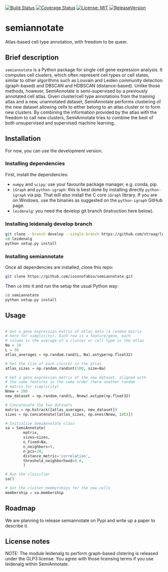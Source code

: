 [![Build Status](https://travis-ci.org/iosonofabio/semiannotate.svg?branch=master)](https://travis-ci.org/iosonofabio/semiannotate)
[![Coverage Status](https://coveralls.io/repos/github/iosonofabio/semiannotate/badge.svg?branch=master)](https://coveralls.io/github/iosonofabio/semiannotate?branch=master)
[![License: MIT](https://img.shields.io/badge/license-MIT-brightgreen.svg)](https://opensource.org/licenses/MIT)
[![ReleaseVersion](https://img.shields.io/pypi/v/semiannotate.svg)](https://pypi.org/project/semiannotate/)
<!--
[![Documentation Status](https://readthedocs.org/projects/semiannotate/badge/?version=master)](https://semiannotate.readthedocs.io/en/master)
-->

# semiannotate
Atlas-based cell type annotation, with freedom to be queer.

## Brief description
`semiannotate` is a Python package for single cell gene expression analysis. It computes cell clusters, which often represent cell types or cell states, similar to other
algorithms such as Louvain and Leiden community detection (graph-based) and DBSCAN and HDBSCAN (distance-based). Unlike those methods, however, SemiAnnotate is
semi-supervised by a previously annotated cell atlas. Given cluster/cell type annotations from the training atlas and a new, unannotated dataset, SemiAnnotate
performs clustering of the new dataset allowing cells to either belong to an atlas cluster or to form new clusters. By combining the information provided by the atlas
with the freedom to call new clusters, SemiAnnotate tries to combine the best of both unsupervised and supervised machine learning.

## Installation
For now, you can use the development version.

### Installing dependencies
First, install the dependencies:
- `numpy` and `scipy`: use your favourite package manager, e.g. conda, pip.
- `iGraph` and `python-igraph`: this is best done by installing directly `python-igraph` via pip. That will also install the C core `iGraph` library. If you are on Windows, use the binaries as suggested on the `python-igraph` GitHub page.
- `leidenalg`: you need the develop git branch (instruction here below).

### Installing leidenalg develop branch
```bash
git clone --branch develop --single-branch https://github.com/vtraag/leidenalg.git
cd leidenalg
python setup.py install
```

### Installing semiannotate
Once all dependencies are installed, clone this repo:
```bash
git clone https://github.com/iosonofabio/semiannotate.git
```
Then `cd` into it and run the setup the usual Python way:
```bash
cd semiannotate
python setup.py install
```

## Usage
```python

# Get a gene expression matrix of atlas data (a random matrix
# here for simplicity). Each row is a feature/gene, each
# column is the average of a cluster or cell type in the atlas
Na = 10
L = 50
atlas_averages = np.random.rand(L, Na).astype(np.float32)

# Get the size of each cluster in the atlas
atlas_sizes = np.random.randint(100, size=Na)

# Get a gene expression matrix of the new dataset, aligned with
# the same features in the same order (here another random
# matrix for simplicity)
Nnew = 200
new_dataset = np.random.rand(L, Nnew).astype(np.float32)

# Concatenate the two datasets
matrix = np.hstrack([atlas_averages, new_dataset])
sizes = np.concatenate([atlas_sizes, np.ones(Nnew, int)])

# Initialize SemiAnnotate class
sa = SemiAnnotate(
        matrix,
        sizes=sizes,
        n_fixed=Na,
        n_neighbors=5,
        n_pcs=20,
        distance_metric='correlation',
        threshold_neighborhood=0.8,
        )

# Run the classifier
sa()

# Get the cluster memberships for the new cells
membership = sa.membership
```

## Roadmap
We are planning to release semiannotate on Pypi and write up a paper
to describe it.

## License notes
NOTE: The module leidenalg to perform graph-based clstering is released
under the GLP3 license. You agree with those licensing terms if you use
leidenalg within SemiAnnotate.
